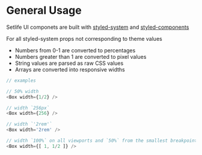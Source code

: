 # General Usage

Setlife UI componets are built with [styled-system](https://github.com/jxnblk/styled-system/blob/master/docs/table.md) and [styled-components](https://styled-components.com)

For all styled-system props not corresponding to theme values
- Numbers from 0-1 are converted to percentages
- Numbers greater than 1 are converted to pixel values
- String values are parsed as raw CSS values
- Arrays are converted into responsive widths

```js
// examples

// 50% width
<Box width={1/2} />

// width `256px`
<Box width={256} />

// width `'2rem'`
<Box width='2rem' />

// width `100%` on all viewports and `50%` from the smallest breakpoint and up
<Box width={[ 1, 1/2 ]} />
```